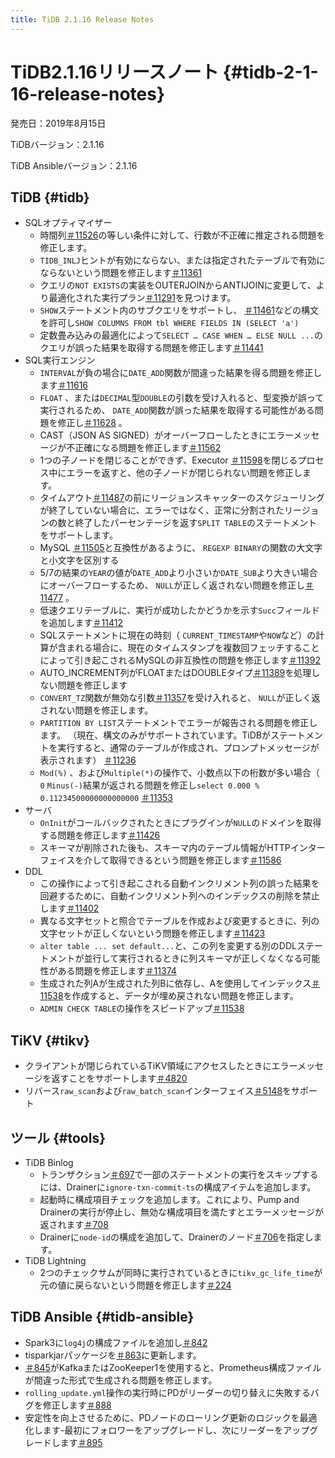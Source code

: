 ```yaml
---
title: TiDB 2.1.16 Release Notes
---
```


# TiDB2.1.16リリースノート {#tidb-2-1-16-release-notes}

発売日：2019年8月15日

TiDBバージョン：2.1.16

TiDB Ansibleバージョン：2.1.16

## TiDB {#tidb}

-   SQLオプティマイザー
    -   時間列[＃11526](https://github.com/pingcap/tidb/pull/11526)の等しい条件に対して、行数が不正確に推定される問題を修正します。
    -   `TIDB_INLJ`ヒントが有効にならない、または指定されたテーブルで有効にならないという問題を修正します[＃11361](https://github.com/pingcap/tidb/pull/11361)
    -   クエリの`NOT EXISTS`の実装をOUTERJOINからANTIJOINに変更して、より最適化された実行プラン[＃11291](https://github.com/pingcap/tidb/pull/11291)を見つけます。
    -   `SHOW`ステートメント内のサブクエリをサポートし、 [＃11461](https://github.com/pingcap/tidb/pull/11461)などの構文を許可し`SHOW COLUMNS FROM tbl WHERE FIELDS IN (SELECT 'a')`
    -   定数畳み込みの最適化によって`SELECT … CASE WHEN … ELSE NULL ...`のクエリが誤った結果を取得する問題を修正します[＃11441](https://github.com/pingcap/tidb/pull/11441)
-   SQL実行エンジン
    -   `INTERVAL`が負の場合に`DATE_ADD`関数が間違った結果を得る問題を修正します[＃11616](https://github.com/pingcap/tidb/pull/11616)
    -   `FLOAT` 、または`DECIMAL`型`DOUBLE`の引数を受け入れると、型変換が誤って実行されるため、 `DATE_ADD`関数が誤った結果を取得する可能性がある問題を修正し[＃11628](https://github.com/pingcap/tidb/pull/11628) 。
    -   CAST（JSON AS SIGNED）がオーバーフローしたときにエラーメッセージが不正確になる問題を修正します[＃11562](https://github.com/pingcap/tidb/pull/11562)
    -   1つの子ノードを閉じることができず、Executor [＃11598](https://github.com/pingcap/tidb/pull/11598)を閉じるプロセス中にエラーを返すと、他の子ノードが閉じられない問題を修正します。
    -   タイムアウト[＃11487](https://github.com/pingcap/tidb/pull/11487)の前にリージョンスキャッターのスケジューリングが終了していない場合に、エラーではなく、正常に分割されたリージョンの数と終了したパーセンテージを返す`SPLIT TABLE`のステートメントをサポートします。
    -   MySQL [＃11505](https://github.com/pingcap/tidb/pull/11505)と互換性があるように、 `REGEXP BINARY`の関数の大文字と小文字を区別する
    -   5/7の結果の`YEAR`の値が`DATE_ADD`より小さいか`DATE_SUB`より大きい場合にオーバーフローするため、 `NULL`が正しく返されない問題を修正し[＃11477](https://github.com/pingcap/tidb/pull/11477) 。
    -   低速クエリテーブルに、実行が成功したかどうかを示す`Succ`フィールドを追加します[＃11412](https://github.com/pingcap/tidb/pull/11421)
    -   SQLステートメントに現在の時刻（ `CURRENT_TIMESTAMP`や`NOW`など）の計算が含まれる場合に、現在のタイムスタンプを複数回フェッチすることによって引き起こされるMySQLの非互換性の問題を修正します[＃11392](https://github.com/pingcap/tidb/pull/11392)
    -   AUTO_INCREMENT列がFLOATまたはDOUBLEタイプ[＃11389](https://github.com/pingcap/tidb/pull/11389)を処理しない問題を修正します
    -   `CONVERT_TZ`関数が無効な引数[＃11357](https://github.com/pingcap/tidb/pull/11357)を受け入れると、 `NULL`が正しく返されない問題を修正します。
    -   `PARTITION BY LIST`ステートメントでエラーが報告される問題を修正します。 （現在、構文のみがサポートされています。TiDBがステートメントを実行すると、通常のテーブルが作成され、プロンプトメッセージが表示されます） [＃11236](https://github.com/pingcap/tidb/pull/11236)
    -   `Mod(%)` 、および`Multiple(*)`の操作で、小数点以下の桁数が多い場合（ `0` `Minus(-)`結果が返される問題を修正し`select 0.000 % 0.11234500000000000000` [＃11353](https://github.com/pingcap/tidb/pull/11353)
-   サーバ
    -   `OnInit`がコールバックされたときにプラグインが`NULL`のドメインを取得する問題を修正します[＃11426](https://github.com/pingcap/tidb/pull/11426)
    -   スキーマが削除された後も、スキーマ内のテーブル情報がHTTPインターフェイスを介して取得できるという問題を修正します[＃11586](https://github.com/pingcap/tidb/pull/11586)
-   DDL
    -   この操作によって引き起こされる自動インクリメント列の誤った結果を回避するために、自動インクリメント列へのインデックスの削除を禁止します[＃11402](https://github.com/pingcap/tidb/pull/11402)
    -   異なる文字セットと照合でテーブルを作成および変更するときに、列の文字セットが正しくないという問題を修正します[＃11423](https://github.com/pingcap/tidb/pull/11423)
    -   `alter table ... set default...`と、この列を変更する別のDDLステートメントが並行して実行されるときに列スキーマが正しくなくなる可能性がある問題を修正します[＃11374](https://github.com/pingcap/tidb/pull/11374)
    -   生成された列Aが生成された列Bに依存し、Aを使用してインデックス[＃11538](https://github.com/pingcap/tidb/pull/11538)を作成すると、データが埋め戻されない問題を修正します。
    -   `ADMIN CHECK TABLE`の操作をスピードアップ[＃11538](https://github.com/pingcap/tidb/pull/11676)

## TiKV {#tikv}

-   クライアントが閉じられているTiKV領域にアクセスしたときにエラーメッセージを返すことをサポートします[＃4820](https://github.com/tikv/tikv/pull/4820)
-   リバース`raw_scan`および`raw_batch_scan`インターフェイス[＃5148](https://github.com/tikv/tikv/pull/5148)をサポート

## ツール {#tools}

-   TiDB Binlog
    -   トランザクション[＃697](https://github.com/pingcap/tidb-binlog/pull/697)で一部のステートメントの実行をスキップするには、Drainerに`ignore-txn-commit-ts`の構成アイテムを追加します。
    -   起動時に構成項目チェックを追加します。これにより、Pump and Drainerの実行が停止し、無効な構成項目を満たすとエラーメッセージが返されます[＃708](https://github.com/pingcap/tidb-binlog/pull/708)
    -   Drainerに`node-id`の構成を追加して、Drainerのノード[＃706](https://github.com/pingcap/tidb-binlog/pull/706)を指定します。
-   TiDB Lightning
    -   2つのチェックサムが同時に実行されているときに`tikv_gc_life_time`が元の値に戻らないという問題を修正します[＃224](https://github.com/pingcap/tidb-lightning/pull/224)

## TiDB Ansible {#tidb-ansible}

-   Spark3に`log4j`の構成ファイルを追加し[＃842](https://github.com/pingcap/tidb-ansible/pull/842)
-   tisparkjarパッケージを[＃863](https://github.com/pingcap/tidb-ansible/pull/863)に更新します。
-   [＃845](https://github.com/pingcap/tidb-ansible/pull/845)がKafkaまたはZooKeeper1を使用すると、Prometheus構成ファイルが間違った形式で生成される問題を修正します。
-   `rolling_update.yml`操作の実行時にPDがリーダーの切り替えに失敗するバグを修正します[＃888](https://github.com/pingcap/tidb-ansible/pull/888)
-   安定性を向上させるために、PDノードのローリング更新のロジックを最適化します-最初にフォロワーをアップグレードし、次にリーダーをアップグレードします[＃895](https://github.com/pingcap/tidb-ansible/pull/895)
